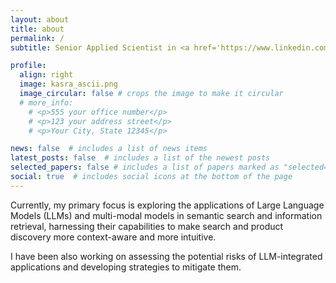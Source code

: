 ```yaml
---
layout: about
title: about
permalink: /
subtitle: Senior Applied Scientist in <a href='https://www.linkedin.com/in/kasra-hosseini/'>the ML Core team @ Zalando</a><br>Prev <a href='https://www.turing.ac.uk/'>The Alan Turing Institute</a> and <a href='https://www.ox.ac.uk/'>University of Oxford</a> <br>PhD Natural Sciences<br><hr>

profile:
  align: right
  image: kasra_ascii.png
  image_circular: false # crops the image to make it circular
  # more_info:
    # <p>555 your office number</p>
    # <p>123 your address street</p>
    # <p>Your City, State 12345</p>

news: false  # includes a list of news items
latest_posts: false  # includes a list of the newest posts
selected_papers: false # includes a list of papers marked as "selected={true}"
social: true  # includes social icons at the bottom of the page
---
```


Currently, my primary focus is exploring the applications of Large Language Models (LLMs) and multi-modal models in semantic search and information retrieval, harnessing their capabilities to make search and product discovery more context-aware and more intuitive. 

I have been also working on assessing the potential risks of LLM-integrated applications and developing strategies to mitigate them.